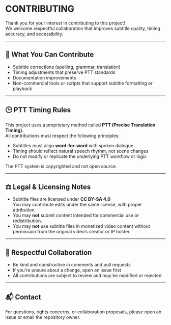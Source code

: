 # CONTRIBUTING

Thank you for your interest in contributing to this project!  
We welcome respectful collaboration that improves subtitle quality, timing accuracy, and accessibility.

---

## 🧩 What You Can Contribute

- Subtitle corrections (spelling, grammar, translation)
- Timing adjustments that preserve PTT standards
- Documentation improvements
- Non-commercial tools or scripts that support subtitle formatting or playback

---

## 🕒 PTT Timing Rules

This project uses a proprietary method called **PTT (Precise Translation Timing)**.  
All contributions must respect the following principles:

- Subtitles must align **word-for-word** with spoken dialogue
- Timing should reflect natural speech rhythm, not scene changes
- Do not modify or replicate the underlying PTT workflow or logic

The PTT system is copyrighted and not open source.

---

## ⚖️ Legal & Licensing Notes

- Subtitle files are licensed under **CC BY-SA 4.0**  
  You may contribute edits under the same license, with proper attribution.
- You may **not** submit content intended for commercial use or redistribution.
- You may **not** use subtitle files in monetized video content without permission from the original video’s creator or IP holder.

---

## 📢 Respectful Collaboration

- Be kind and constructive in comments and pull requests
- If you're unsure about a change, open an issue first
- All contributions are subject to review and may be modified or rejected

---

## 📬 Contact

For questions, rights concerns, or collaboration proposals, please open an issue or email the repository owner.
